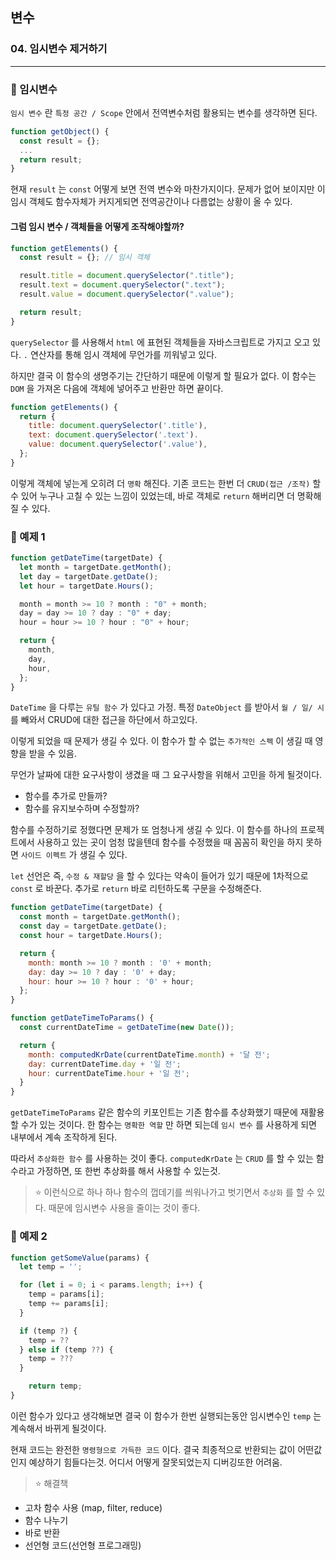 ## 변수

### 04. 임시변수 제거하기

---

### 📌 임시변수

`임시 변수` 란 `특정 공간 / Scope` 안에서 전역변수처럼 활용되는 변수를 생각하면 된다.

```js
function getObject() {
  const result = {};
  ...
  return result;
}
```

현재 `result` 는 `const` 어떻게 보면 전역 변수와 마찬가지이다. 문제가 없어 보이지만 이 임시 객체도 함수자체가 커지게되면 전역공간이나 다름없는 상황이 올 수 있다.

#### 그럼 임시 변수 / 객체들을 어떻게 조작해야할까?

```js
function getElements() {
  const result = {}; // 임시 객체

  result.title = document.querySelector(".title");
  result.text = document.querySelector(".text");
  result.value = document.querySelector(".value");

  return result;
}
```

`querySelector` 를 사용해서 `html` 에 표현된 객체들을 자바스크립트로 가지고 오고 있다. `.` 연산자를 통해 임시 객체에 무언가를 끼워넣고 있다.

하지만 결국 이 함수의 생명주기는 간단하기 때문에 이렇게 할 필요가 없다. 이 함수는 `DOM` 을 가져온 다음에 객체에 넣어주고 반환만 하면 끝이다.

```js
function getElements() {
  return {
    title: document.querySelector('.title'),
    text: document.querySelector('.text').
    value: document.querySelector('.value'),
  };
}
```

이렇게 객체에 넣는게 오히려 더 `명확` 해진다. 기존 코드는 한번 더 `CRUD(접근 /조작)` 할 수 있어 누구나 고칠 수 있는 느낌이 있었는데, 바로 객체로 `return` 해버리면 더 명확해질 수 있다.

### 📌 예제 1

```js
function getDateTime(targetDate) {
  let month = targetDate.getMonth();
  let day = targetDate.getDate();
  let hour = targetDate.Hours();

  month = month >= 10 ? month : "0" + month;
  day = day >= 10 ? day : "0" + day;
  hour = hour >= 10 ? hour : "0" + hour;

  return {
    month,
    day,
    hour,
  };
}
```

`DateTime` 을 다루는 `유틸 함수` 가 있다고 가정. 특정 `DateObject` 를 받아서 `월 / 일/ 시` 를 빼와서 CRUD에 대한 접근을 하단에서 하고있다.

이렇게 되었을 때 문제가 생길 수 있다. 이 함수가 할 수 없는 `추가적인 스펙` 이 생길 때 영향을 받을 수 있음.

무언가 날짜에 대한 요구사항이 생겼을 때 그 요구사항을 위해서 고민을 하게 될것이다.

- 함수를 추가로 만들까?
- 함수를 유지보수하며 수정할까?

함수를 수정하기로 정했다면 문제가 또 엄청나게 생길 수 있다. 이 함수를 하나의 프로젝트에서 사용하고 있는 곳이 엄청 많을텐데 함수를 수정했을 때 꼼꼼히 확인을 하지 못하면 `사이드 이펙트` 가 생길 수 있다.

`let` 선언은 즉, `수정 & 재할당` 을 할 수 있다는 약속이 들어가 있기 때문에 1차적으로 `const` 로 바꾼다. 추가로 `return` 바로 리턴하도록 구문을 수정해준다.

```js
function getDateTime(targetDate) {
  const month = targetDate.getMonth();
  const day = targetDate.getDate();
  const hour = targetDate.Hours();

  return {
    month: month >= 10 ? month : '0' + month;
    day: day >= 10 ? day : '0' + day;
    hour: hour >= 10 ? hour : '0' + hour;
  };
}

function getDateTimeToParams() {
  const currentDateTime = getDateTime(new Date());

  return {
    month: computedKrDate(currentDateTime.month) + '달 전';
    day: currentDateTime.day + '일 전';
    hour: currentDateTime.hour + '일 전';
  }
}
```

`getDateTimeToParams` 같은 함수의 키포인트는 기존 함수를 추상화했기 때문에 재활용할 수가 있는 것이다. 한 함수는 `명확한 역할` 만 하면 되는데 `임시 변수` 를 사용하게 되면 내부에서 계속 조작하게 된다.

따라서 `추상화한 함수` 를 사용하는 것이 좋다. `computedKrDate` 는 `CRUD` 를 할 수 있는 함수라고 가정하면, 또 한번 추상화를 해서 사용할 수 있는것.

> ⭐️ 이런식으로 하나 하나 함수의 껍데기를 씌워나가고 벗기면서 `추상화` 를 할 수 있다. 때문에 임시변수 사용을 줄이는 것이 좋다.

### 📌 예제 2

```js
function getSomeValue(params) {
  let temp = '';

  for (let i = 0; i < params.length; i++) {
    temp = params[i];
    temp += params[i];
  }

  if (temp ?) {
    temp = ??
  } else if (temp ??) {
    temp = ???
  }

    return temp;
}
```

이런 함수가 있다고 생각해보면 결국 이 함수가 한번 실행되는동안 임시변수인 `temp` 는 계속해서 바뀌게 될것이다.

현재 코드는 완전한 `명령형으로 가득한 코드` 이다. 결국 최종적으로 반환되는 값이 어떤값인지 예상하기 힘들다는것. 어디서 어떻게 잘못되었는지 디버깅또한 어려움.

> ⭐️ 해결책

- 고차 함수 사용 (map, filter, reduce)
- 함수 나누기
- 바로 반환
- 선언형 코드(선언형 프로그래밍)
